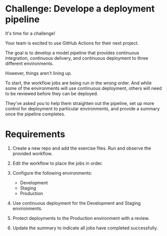 # Challenge: Develope a deployment pipeline

It's time for a challenge!

Your team is excited to use GitHub Actions for their next project.

The goal is to develop a model pipeline that provides continuous integration, continuous delivery, and continuous deployment to three different environments.

However, things aren’t lining up.

To start, the workflow jobs are being run in the wrong order.  And while some of the environments will use continuous deployment, others will need to be reviewed before they can be deployed.

They’ve asked you to help them straighten out the pipeline, set up more control for deployment to particular environments, and provide a summary once the pipeline completes.

# Requirements
1. Create a new repo and add the exercise files. Run and observe the provided workflow.
1. Edit the workflow to place the jobs in order.
1. Configure the following environments:

    - Development
    - Staging
    - Production

1. Use continuous deployment for the Development and Staging environments.
1. Protect deployments to the Production environment with a review.
1. Update the summary to indicate all jobs have completed successfully.

